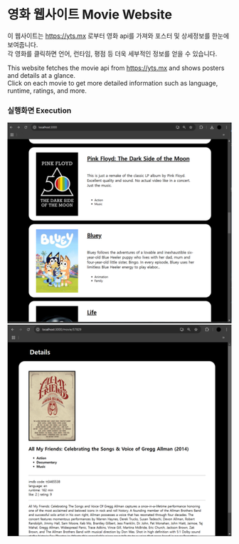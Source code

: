 # 영화 웹사이트 Movie Website

이 웹사이트는 https://yts.mx 로부터 영화 api를 가져와 포스터 및 상세정보를 한눈에 보여줍니다.\
각 영화를 클릭하면 언어, 런타임, 평점 등 더욱 세부적인 정보를 얻을 수 있습니다.

This website fetches the movie api from https://yts.mx and shows posters and details at a glance.\
Click on each movie to get more detailed information such as language, runtime, ratings, and more.

### 실행화면 Execution

![실행화면1](https://github.com/hyungEee/movie-website/blob/main/mvweb1.png)
![실행화면2](https://github.com/hyungEee/movie-website/blob/main/mvweb2.png)
